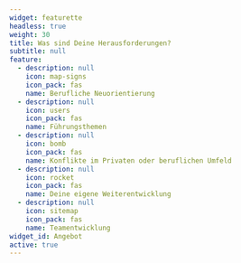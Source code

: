 ```yaml
---
widget: featurette
headless: true
weight: 30
title: Was sind Deine Herausforderungen?
subtitle: null
feature:
  - description: null
    icon: map-signs
    icon_pack: fas
    name: Berufliche Neuorientierung
  - description: null
    icon: users
    icon_pack: fas
    name: Führungsthemen
  - description: null
    icon: bomb
    icon_pack: fas
    name: Konflikte im Privaten oder beruflichen Umfeld
  - description: null
    icon: rocket
    icon_pack: fas
    name: Deine eigene Weiterentwicklung
  - description: null
    icon: sitemap
    icon_pack: fas
    name: Teamentwicklung
widget_id: Angebot
active: true
---
```

